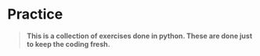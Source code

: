 # Practice
> __This is a collection of exercises done in python.  These are done just to keep the coding fresh.__
